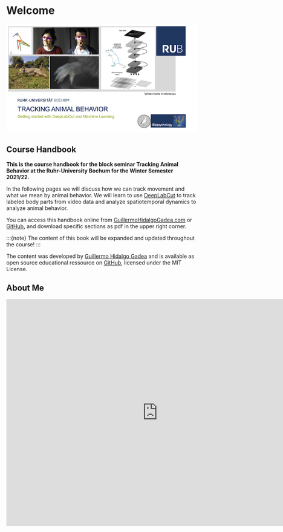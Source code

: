 # Welcome
![Cover](content/cover.png)

## Course Handbook
**This is the course handbook for the block seminar Tracking Animal Behavior at the Ruhr-University Bochum for the Winter Semester 2021/22.**

In the following pages we will discuss how we can track movement and what we mean by animal behavior. We will learn to use [DeepLabCut](https://github.com/DeepLabCut/DeepLabCut) to track labeled body parts from video data and analyze spatiotemporal dynamics to analyze animal behavior.

You can access this handbook online from [GuillermoHidalgoGadea.com](https://guillermohidalgogadea.com/teaching/) or [GitHub](https://github.com/Guillermo-Hidalgo-Gadea/Seminar-TrackingAnimalBehavior), and download specific sections as pdf in the upper right corner.


:::{note}
The content of this book will be expanded and updated throughout the course!
:::

The content was developed by [Guillermo Hidalgo Gadea](https://GuillermoHidalgoGadea.com) and is available as open source educational ressource on [GitHub](https://github.com/Guillermo-Hidalgo-Gadea/Seminar-TrackingAnimalBehavior), licensed under the MIT License. 

## About Me
<iframe src="https://www.bio.psy.ruhr-uni-bochum.de/members_guillermo.html" frameborder="0.1" width="800" height="600"></iframe>

